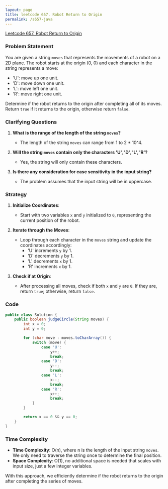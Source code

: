 ```yaml
---
layout: page
title: leetcode 657. Robot Return to Origin
permalink: /s657-java
---
```

[Leetcode 657. Robot Return to Origin](https://algoadvance.github.io/algoadvance/l657)
### Problem Statement
You are given a string `moves` that represents the movements of a robot on a 2D plane. The robot starts at the origin (0, 0) and each character in the string represents a move:
- 'U': move up one unit.
- 'D': move down one unit.
- 'L': move left one unit.
- 'R': move right one unit.

Determine if the robot returns to the origin after completing all of its moves. Return `true` if it returns to the origin, otherwise return `false`.

### Clarifying Questions
1. **What is the range of the length of the string `moves`?**
   - The length of the string `moves` can range from 1 to 2 * 10^4.

2. **Will the string `moves` contain only the characters 'U', 'D', 'L', 'R'?**
   - Yes, the string will only contain these characters.

3. **Is there any consideration for case sensitivity in the input string?**
   - The problem assumes that the input string will be in uppercase.

### Strategy
1. **Initialize Coordinates**:
   - Start with two variables `x` and `y` initialized to `0`, representing the current position of the robot.
   
2. **Iterate through the Moves**:
   - Loop through each character in the `moves` string and update the coordinates accordingly:
     - 'U' increments `y` by 1.
     - 'D' decrements `y` by 1.
     - 'L' decrements `x` by 1.
     - 'R' increments `x` by 1.

3. **Check if at Origin**:
   - After processing all moves, check if both `x` and `y` are `0`. If they are, return `true`; otherwise, return `false`.

### Code
```java
public class Solution {
    public boolean judgeCircle(String moves) {
        int x = 0;
        int y = 0;

        for (char move : moves.toCharArray()) {
            switch (move) {
                case 'U':
                    y++;
                    break;
                case 'D':
                    y--;
                    break;
                case 'L':
                    x--;
                    break;
                case 'R':
                    x++;
                    break;
            }
        }

        return x == 0 && y == 0;
    }
}
```

### Time Complexity
- **Time Complexity**: O(n), where n is the length of the input string `moves`. We only need to traverse the string once to determine the final position.
- **Space Complexity**: O(1), no additional space is needed that scales with input size, just a few integer variables.

With this approach, we efficiently determine if the robot returns to the origin after completing the series of moves.